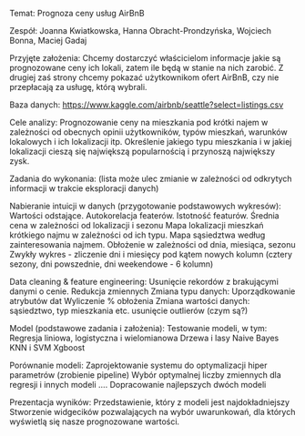 Temat: Prognoza ceny usług AirBnB

Zespół: Joanna Kwiatkowska, Hanna Obracht-Prondzyńska, Wojciech Bonna, Maciej Gadaj

Przyjęte założenia:
Chcemy dostarczyć właścicielom informacje jakie są prognozowane ceny ich lokali, zatem ile będą w stanie na nich zarobić. Z drugiej zaś strony chcemy pokazać użytkownikom ofert AirBnB, czy nie przepłacają za usługę, którą wybrali.

Baza danych:
https://www.kaggle.com/airbnb/seattle?select=listings.csv

Cele analizy:
Prognozowanie ceny na mieszkania pod krótki najem w zależności od obecnych opinii użytkowników, typów mieszkań, warunków lokalowych i ich lokalizacji itp. 
Określenie jakiego typu mieszkania i w jakiej lokalizacji cieszą się największą popularnością i przynoszą największy zysk.

Zadania do wykonania:
(lista może ulec zmianie w zależności od odkrytych informacji w trakcie eksploracji danych)

Nabieranie intuicji w danych (przygotowanie podstawowych wykresów):
Wartości odstające.
Autokorelacja featerów.
Istotność featurów.
Średnia cena w zależności od lokalizacji i sezonu
Mapa lokalizacji mieszkań krótkiego najmu w zależności od ich typu.
Mapa sąsiedztwa według zainteresowania najmem.
Obłożenie w zależności od dnia, miesiąca, sezonu
Zwykły wykres - zliczenie dni i miesięcy pod kątem nowych kolumn (cztery sezony, dni powszednie, dni weekendowe - 6 kolumn)

Data cleaning & feature engineering:
Usunięcie rekordów z brakującymi danymi o cenie. 
Redukcja zmiennych
Zmiana typu danych: 
Uporządkowanie  atrybutów dat
Wyliczenie % obłożenia 
Zmiana wartości danych: sąsiedztwo, typ mieszkania etc.
usunięcie outlierów (czym są?)

Model (podstawowe zadania i założenia):
Testowanie modeli, w tym:
Regresja liniowa, logistyczna i wielomianowa
Drzewa i lasy
Naive Bayes
KNN i SVM
Xgboost

Porównanie modeli:
Zaprojektowanie systemu do optymalizacji hiper parametrów (zrobienie pipeline)
Wybór optymalnej liczby zmiennych dla regresji i innych modeli ….
Dopracowanie najlepszych dwóch modeli

Prezentacja wyników:
Przedstawienie, który z modeli jest najdokładniejszy
Stworzenie widgecików pozwalających na wybór uwarunkowań, dla których wyświetlą się nasze prognozowane wartości.
